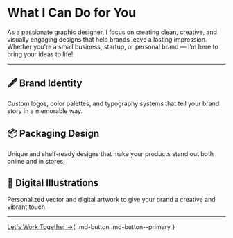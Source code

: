 # What I Can Do for You

<div class="services-intro fade-in">
  <p>
    As a passionate graphic designer, I focus on creating clean, creative, and visually engaging designs that help brands leave a lasting impression. Whether you're a small business, startup, or personal brand — I’m here to bring your ideas to life!
  </p>
</div>

---

<div class="service-grid">

  <div class="service-card slide-up">
    <h2>🖋 Brand Identity</h2>
    <p>Custom logos, color palettes, and typography systems that tell your brand story in a memorable way.</p>
  </div>

  <div class="service-card slide-up delay-1">
    <h2>📦 Packaging Design</h2>
    <p>Unique and shelf-ready designs that make your products stand out both online and in stores.</p>
  </div>

  <div class="service-card slide-up delay-2">
    <h2>🎨 Digital Illustrations</h2>
    <p>Personalized vector and digital artwork to give your brand a creative and vibrant touch.</p>
  </div>

</div>

---

[Let's Work Together →](contact.md){ .md-button .md-button--primary }
<!-- <div class="cta-wrapper scale-in">
  <a href="/design-portfolio/docs/contact" class="md-button md-button--primary">Let's Work Together →</a>
</div> -->

